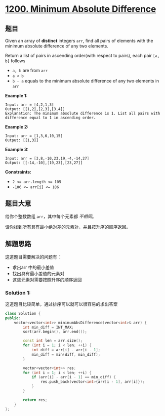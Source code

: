 # [1200. Minimum Absolute Difference](https://leetcode.com/problems/minimum-absolute-difference/)

## 题目

Given an array of **distinct** integers `arr`, find all pairs of elements with the minimum absolute difference of any two elements.

Return a list of pairs in ascending order(with respect to pairs), each pair `[a, b]` follows

- `a, b` are from `arr`
- `a < b`
- `b - a` equals to the minimum absolute difference of any two elements in `arr`

 

**Example 1:**

```
Input: arr = [4,2,1,3]
Output: [[1,2],[2,3],[3,4]]
Explanation: The minimum absolute difference is 1. List all pairs with difference equal to 1 in ascending order.
```

**Example 2:**

```
Input: arr = [1,3,6,10,15]
Output: [[1,3]]
```

**Example 3:**

```
Input: arr = [3,8,-10,23,19,-4,-14,27]
Output: [[-14,-10],[19,23],[23,27]]
```

 

**Constraints:**

- `2 <= arr.length <= 105`
- `-106 <= arr[i] <= 106`

## 题目大意

给你个整数数组 `arr`，其中每个元素都 *不相同*。

请你找到所有具有最小绝对差的元素对，并且按升序的顺序返回。

## 解题思路

这道题目需要解决的问题有：

- 求出arr 中的最小差值
- 找出具有最小差值的元素对
- 这些元素对需要按照升序的顺序返回

### Solution 1:

这道题目比较简单，通过排序可以就可以很容易的求出答案

````c++
class Solution {
public:
    vector<vector<int>> minimumAbsDifference(vector<int>& arr) {
        int min_diff = INT_MAX;
        sort(arr.begin(), arr.end());

        const int len = arr.size();
        for (int i = 1; i < len; ++i) {
            int diff = arr[i] - arr[i - 1];
            min_diff = min(diff, min_diff);
        }

        vector<vector<int>> res;
        for (int i = 1; i < len; ++i) {
            if (arr[i] - arr[i - 1] == min_diff) {
                res.push_back(vector<int>{arr[i - 1], arr[i]});
            }
        }

        return res;
    }
};
````
